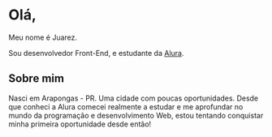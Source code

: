 # Olá,
Meu nome é Juarez.

Sou desenvolvedor Front-End, e estudante da [Alura](https://www.googleadservices.com/pagead/aclk?sa=L&ai=DChcSEwjx2aWA4db-AhWjFq0GHd1bD0AYABAAGgJwdg&ohost=www.google.com&cid=CAESaeD2toysypVtxupXvYBuzVvegFriWy4TgA1o9SwBmhviemop1HrgmoqoxmbmX8OWX5xBcEvEHrycHv5ksi8qjWiySP9usJ_IUJUld2UmMDHicLOVyyOuIOLQkBSziObk106Y088_T6YNmQ&sig=AOD64_1RoxWifXX3iN1c1RVRfq9jzmae9Q&q&adurl&ved=2ahUKEwj9h5uA4db-AhXGrZUCHWhoDoUQ0Qx6BAgIEAE).

## Sobre mim

Nasci em Arapongas - PR. Uma cidade com poucas oportunidades. Desde que conheci a Alura comecei realmente a estudar e me aprofundar no mundo da programação e desenvolvimento Web, estou tentando conquistar minha primeira oportunidade desde então!
 


